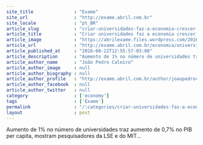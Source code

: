 ```yaml
---
site_title               : "Exame"
site_url                 : "http://exame.abril.com.br"
site_locale              : "pt_BR"
article_slug             : "criar-universidades-faz-a-economia-crescer-diz-estudo"
article_title            : "Criar universidades faz a economia crescer, diz estudo"
article_image            : "https://abrilexame.files.wordpress.com/2016/09/size_960_16_9_diploma118.jpg?quality=70&strip=all&w=960"
article_url              : "http://exame.abril.com.br/economia/universidades-fazem-a-economia-crescer-diz-estudo/"
article_published_at     : "2016-08-22T12:55:57-03:00"
article_description      : "Aumento de 1% no número de universidades traz aumento de 0,7% no PIB per capita, mostram pesquisadores da LSE e do MIT..."
article_author_name      : "João Pedro Caleiro"
article_author_image     : null
article_author_biography : null
article_author_profile   : "http://exame.abril.com.br/author/joaopedrocaleiro/"
article_author_facebook  : null
article_author_twitter   : null
category                 : ['economy']
tags                     : ['Exame']
permalink                : "/:categories/criar-universidades-faz-a-economia-crescer-diz-estudo/"
layout                   : post
---
```


Aumento de 1% no número de universidades traz aumento de 0,7% no PIB per capita, mostram pesquisadores da LSE e do MIT...
